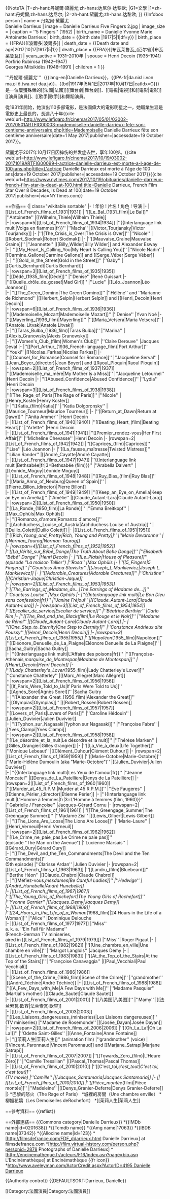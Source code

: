 {{NoteTA
|T=zh-hant:丹妮爾·黛麗尤;zh-hans:达尼尔·达黎欧;
|G1=文學
|1=zh-hant:丹妮爾;zh-hans:达尼尔;
|2=zh-hant:黛麗尤;zh-hans:达黎欧;
}}
{{Infobox person
| name = 丹妮爾·黛麗尤<br>Danielle Darrieux
| image = Danielle Darrieux Five Fingers 2.jpg
| image_size = 
| caption =  ''5 Fingers'' (1952)
| birth_name = Danielle Yvonne Marie Antoinette Darrieux
| birth_date = {{birth date |1917|5|1|df=y}}
| birth_place = {{FRA}}[[波爾多|波爾多]]
| death_date = {{Death date and age|2017|10|17|1917|5|1}}
| death_place = {{FRA}}[[布瓦莱鲁瓦_(厄尔省)|布瓦莱鲁瓦]]
| years_active = 1931–2010年
| spouse = Henri Decoin (1935–1941) <br> Porfirio Rubirosa (1942–1947) <br> Georges Mitsikidès (1948–1991)
| children = 1
}}

'''丹妮爾·黛麗尤'''（{{lang-en|Danielle Darrieux}}，{{IPA-fr|da.niɛl i.vɔn ma.ʁi ɑ̃.twa.nɛt daʁ.jø}}，{{bd|1917年|5月1日|2017年|10月17日|catIdx=G}}）是一位屢獲殊榮的[[法國|法國]][[舞台劇|舞台劇]]、[[電視|電視]]和[[電影|電影]][[演員|演員]]、[[歌手|歌手]]和舞蹈演員。

從1931年開始，她演出110多部電影，是法國偉大的電影明星之一，她職業生涯是電影史上最長的，長達八十年<ref>{{cite web|url=http://www.lefigaro.fr/cinema/2017/05/01/03002-20170501ARTFIG00003-mademoiselle-danielle-darrieux-fete-son-centieme-anniversaire.php|title=Mademoiselle Danielle Darrieux fête son centième anniversaire|date=1 May 2017|publisher=|accessdate=19 October 2017}}</ref>。

黛麗尤于2017年10月17日因摔伤的并发症去世，享年100岁。<ref>{{cite web|url=http://www.lefigaro.fr/cinema/2017/10/19/03002-20171019ARTFIG00099-l-actrice-danielle-darrieux-est-morte-a-l-age-de-100-ans.php|title=L'actrice Danielle Darrieux est morte à l'âge de 100 ans|date=19 October 2017|publisher=|accessdate=19 October 2017}}</ref><ref>{{cite web|url=https://www.nytimes.com/2017/10/19/obituaries/danielle-darrieux-french-film-star-is-dead-at-100.html|title=Danielle Darrieux, French Film Star Over 8 Decades, Is Dead at 100|date=19 October 2017|publisher=|via=NYTimes.com}}</ref>

==作品==
{| class="wikitable sortable"
|-
! 年份
! 片名
! 角色
! 导演
|-
|[[List_of_French_films_of_1931|1931]]
|''[[Le_Bal_(1931_film)|Le Bal]]''
|''Antoinette''
|[[Wilhelm_Thiele|Wilhelm Thiele]]  
|-
|rowspan=5|[[List_of_French_films_of_1934|1934]]
|''{{Interlanguage link multi|Volga en flammes|fr}}''
|''Macha''
|[[Victor_Tourjansky|Victor Tourjansky]]
|-
|''[[The_Crisis_is_Over|The Crisis is Over]]''
|''Nicole''
|[[Robert_Siodmak|Robert Siodmak]]
|-
|''[[Mauvaise_Graine|Mauvaise Graine]]''
|''Jeannette''
|[[Billy_Wilder|Billy Wilder]] and Alexander Esway  
|-
| ''[[My_Heart_Is_Calling_You|My Heart Is Calling You]]'' 
|''Nicole Nadin''
|[[Carmine_Gallone|Carmine Gallone]] and [[Serge_Véber|Serge Véber]]  
|-
| ''[[Gold_in_the_Street|Gold in the Street]]'' 
|''Gaby''
|[[Curtis_Bernhardt|Curtis Bernhardt]]  
|-
|rowspan=3|[[List_of_French_films_of_1935|1935]]
|''[[Dédé_(1935_film)|Dédé]]''
|''Denise''
|René Guissart 
|-
|''[[Quelle_drôle_de_gosse!|Mad Girl]]''
|''Lucie''
|[[Léo_Joannon|Léo Joannon]]  
|-
|''[[The_Green_Domino|The Green Domino]]''
|''Hélène'' and ''Marianne de Richmond''
|[[Herbert_Selpin|Herbert Selpin]] and [[Henri_Decoin|Henri Decoin]]  
|-
|rowspan=6|[[List_of_French_films_of_1936|1936]]
|''[[Mademoiselle_Mozart|Mademoiselle Mozart]]''
|''Denise''
|Yvan Noé 
|-
|''[[Mayerling_(1936_film)|Mayerling]]''
|''[[Maria_Vetsera|Maria Vetsera]]''
|[[Anatole_Litvak|Anatole Litvak]]  
|-
|''[[Taras_Bulba_(1936_film)|Taras Bulba]]''
|''Marina''
|[[Alexis_Granowsky|Alexis Granowsky]]  
|-
|''[[Women's_Club_(film)|Women's Club]]'' 
|''Claire Derouve''
|Jacques Deval 
|-
|''[[Port_Arthur_(1936_French-language_film)|Port Arthur]]'' 
|''Youki''
|[[Nicolas_Farkas|Nicolas Farkas]]
|-
|''[[Counsel_for_Romance|Counsel for Romance]]''
|''Jacqueline Serval''
|[[Jean_Boyer_(director)|Jean Boyer]] and [[Raoul_Ploquin|Raoul Ploquin]]  
|-
|rowspan=2|[[List_of_French_films_of_1937|1937]]
|''[[Mademoiselle_ma_mère|My Mother Is a Miss]]''
|''Jacqueline Letournel''
|Henri Decoin 
|-
|''[[Abused_Confidence|Abused Confidence]]''
|''Lydia''
|Henri Decoin  
|-
|rowspan=3|[[List_of_French_films_of_1938|1938]]
|''[[The_Rage_of_Paris|The Rage of Paris]]''
|''Nicole''
|[[Henry_Koster|Henry Koster]]  
|-
|''[[Katia_(film)|Katia]]''
|''Katia Dolgoronsky''
|[[Maurice_Tourneur|Maurice Tourneur]] 
|-
|''[[Return_at_Dawn|Return at Dawn]]''
|''Anita Ammer''
|Henri Decoin  
|-
|[[List_of_French_films_of_1940|1940]]
|''[[Beating_Heart_(film)|Beating Heart]]''
|''Arlette''
|Henri Decoin  
|-
|[[List_of_French_films_of_1941|1941]]
|''[[Premier_rendez-vous|Her First Affair]]''
|''Micheline Chevasse''
|Henri Decoin
|-
|rowspan=2|[[List_of_French_films_of_1942|1942]]
|''[[Caprices_(film)|Caprices]]''
|''Lise''
|Léo Joannon 
|-
|''[[La_fausse_maîtresse|Twisted Mistress]]''
|''Lilian Rander''
|[[André_Cayatte|André Cayatte]]  
|-
|[[List_of_French_films_of_1947|1947]]
|''{{Interlanguage link multi|Bethsabée|fr|3=Bethsabée (film)}}''
|''Arabella Dalvert''
|[[Léonide_Moguy|Léonide Moguy]]  
|-
|[[List_of_French_films_of_1948|1948]]
|''[[Ruy_Blas_(film)|Ruy Blas]]''
|''[[Maria_Anna_of_Neuburg|Queen of Spain]]''
|[[Pierre_Billon_(director)|Pierre Billon]]  
|-
|[[List_of_French_films_of_1949|1949]]
|''[[Keep_an_Eye_on_Amelia|Keep an Eye on Amelia]]''
|''Amélie''
|[[Claude_Autant-Lara|Claude Autant-Lara]]
|-
|rowspan=2|[[List_of_French_films_of_1950|1950]]
|''[[La_Ronde_(1950_film)|La Ronde]]''
|''Emma Breitkopf''
|[[Max_Ophüls|Max Ophüls]]  
|-
|''[[Romanzo_d'amore|Romanzo d'amore]]''
|''[[Archduchess_Louise_of_Austria|Archduchess Louise of Austria]]''
|[[Duilio_Coletti|Duilio Coletti]]
|-
|[[List_of_French_films_of_1951|1951]]
|''[[Rich,_Young_and_Pretty|Rich, Young and Pretty]]''
|''Marie Devaronne''
|[[Norman_Taurog|Norman Taurog]]  
|-
|rowspan=4|[[List_of_French_films_of_1952|1952]]
|''[[La_Vérité_sur_Bébé_Donge|The Truth About Bebe Donge]]''
|''Elisabeth "Bébé" Donge''
|Henri Decoin 
|-
|''[[Le_Plaisir|House of Pleasure]]''<br> (episode "La maison Tellier")
|''Rosa''
|Max Ophüls
|-
|''[[5_Fingers|5 Fingers]]''
|''Countess Anna Staviska''
|[[Joseph_L._Mankiewicz|Joseph L. Mankiewicz]]
|-
|''[[Adorable_Creatures|Adorable Creatures]]''
|''Christine''
|[[Christian-Jaque|Christian-Jaque]]  
|-
|rowspan=2|[[List_of_French_films_of_1953|1953]]
|''[[The_Earrings_of_Madame_de…|The Earrings of Madame de…]]''
|''Countess Louise''
|Max Ophüls 
|-
|''{{Interlanguage link multi|Le Bon Dieu sans confession|fr}}''
|''Janine Fréjoul''
|[[Claude_Autant-Lara|Claude Autant-Lara]]
|-
|rowspan=3|[[List_of_French_films_of_1954|1954]] 
|''[[Escalier_de_service|Escalier de service]]''
|''Béatrice Berthier''
|Carlo Rim
|-
|''[[The_Red_and_the_Black_(film)|Le Rouge et le Noir]]''
|''Madame de Rénal''
|[[Claude_Autant-Lara|Claude Autant-Lara]]
|-
| ''[[One_Step_to_Eternity|One Step to Eternity]]''
|''Constance Andrieux dite Poussy''
|[[Henri_Decoin|Henri Decoin]]
|-
|rowspan=3|[[List_of_French_films_of_1955|1955]]
|''[[Napoléon_(1955_film)|Napoléon]]''
|''[[Eléonore_Denuelle_de_La_Plaigne|Eléonore Denuelle de La Plaigne]]''
|[[Sacha_Guitry|Sacha Guitry]]  
|-
|''{{Interlanguage link multi|L'Affaire des poisons|fr}}''
|''[[Françoise-Athénaïs,_marquise_de_Montespan|Madame de Montespan]]''
|[[Henri_Decoin|Henri Decoin]]
|-
|''[[Lady_Chatterley's_Lover_(1955_film)|Lady Chatterley's Lover]]''
|''Constance Chatterley''
|[[Marc_Allégret|Marc Allégret]]  
|-
|rowspan=2|[[List_of_French_films_of_1956|1956]]
|''[[If_Paris_Were_Told_to_Us|If Paris Were Told to Us]]''
|''[[Agnès_Sorel|Agnès Sorel]]''
|Sacha Guitry  
|-
|''[[Alexander_the_Great_(1956_film)|Alexander the Great]]''
|''[[Olympias|Olympias]]''
|[[Robert_Rossen|Robert Rossen]]  
|-
|rowspan=2|[[List_of_French_films_of_1957|1957]]
|''[[Lovers_of_Paris|Lovers of Paris]]''
|''Caroline Hédouin''
|[[Julien_Duvivier|Julien Duvivier]]  
|-
|''[[Typhon_sur_Nagasaki|Typhon sur Nagasaki]]''
|''Françoise Fabre''
|[[Yves_Ciampi|Yves Ciampi]]  
|-
|rowspan=2|[[List_of_French_films_of_1958|1958]]
|''[[Le_désordre_et_la_nuit|Le désordre et la nuit]]''
|''Thérèse Marken''
|[[Gilles_Grangier|Gilles Grangier]] 
|-
|''[[La_Vie_à_deux|Life Together]]''
|''Monique Lebeaut''
|[[Clément_Duhour|Clément Duhour]] 
|-
|rowspan=2|[[List_of_French_films_of_1959|1959]]
|''[[Marie-Octobre|Marie-Octobre]]''
|''Marie-Hélène Dumoulin (aka "Marie-Octobre")''
|[[Julien_Duvivier|Julien Duvivier]]  
|-
|''{{Interlanguage link multi|Les Yeux de l'amour|fr}}''
|''Jeanne Moncatel''
|[[Denys_de_La_Patellière|Denys de La Patellière]]
|-
|rowspan=2|[[List_of_French_films_of_1960|1960]]
|''[[Murder_at_45_R.P.M.|Murder at 45 R.P.M.]]''
|''Eve Faugeres''
|[[Étienne_Périer_(director)|Étienne Périer]]
|-
|''{{Interlanguage link multi|L'Homme à femmes|fr|3=L'Homme à femmes (film, 1960)}}''
|''Gabrielle / Françoise''
|Jacques-Gérard Cornu
|-
|rowspan=2|[[List_of_French_films_of_1961|1961]]
|''[[The_Greengage_Summer|The Greengage Summer]]''
|''Madame Zisi''
|[[Lewis_Gilbert|Lewis Gilbert]]  
|-
|''[[The_Lions_Are_Loose|The Lions Are Loose]]''
|''Marie-Laure''
|[[Henri_Verneuil|Henri Verneuil]]  
|-
|rowspan=2|[[List_of_French_films_of_1962|1962]]
|''[[Le_Crime_ne_paie_pas|Le Crime ne paie pas]]'' <br>(episode "The Man on the Avenue")
|''Lucienne Marsais''
| [[Gérard_Oury|Gérard Oury]]  
|-
|''[[The_Devil_and_the_Ten_Commandments|The Devil and the Ten Commandments]]'' <br>(5th episode)
|''Clarisse Ardan''
|Julien Duvivier 
|-
|rowspan=2|[[List_of_French_films_of_1963|1963]]
|''[[Landru_(film)|Bluebeard]]''
|''Berthe Héon''
|[[Claude_Chabrol|Claude Chabrol]]  
|-
|''[[Méfiez-vous,_mesdames|Be Careful Ladies]]''
|''Hedwige''
|[[André_Hunebelle|André Hunebelle]]  
|-
|[[List_of_French_films_of_1967|1967]]
|''[[The_Young_Girls_of_Rochefort|The Young Girls of Rochefort]]''
|''Yvonne Garnier''
|[[Jacques_Demy|Jacques Demy]]  
|-
|[[List_of_French_films_of_1968|1968]]
|''[[24_Hours_in_the_Life_of_a_Woman_(1968_film)|24 Hours in the Life of a Woman]]'' 
|''Alice''
|Dominique Delouche  
|-
|[[List_of_French_films_of_1977|1977]]
|''Miss''<br>a. k. a. ''Ein Fall für Madame'' <br>(French-German TV miniseries,<br>aired in [[List_of_French_films_of_1979|1979]]) 
|''Miss''
|Roger Pigaut
|-
|[[List_of_French_films_of_1982|1982]]
|''[[Une_chambre_en_ville|Une chambre en ville]]''
|''Margot Langlois''
|Jacques Demy 
|-
|[[List_of_French_films_of_1983|1983]]
|''[[At_the_Top_of_the_Stairs|At the Top of the Stairs]]''
|''Françoise Canavaggia''
|[[Paul_Vecchiali|Paul Vecchiali]]  
|-
|[[List_of_French_films_of_1986|1986]]
|''[[Scene_of_the_Crime_(1986_film)|Scene of the Crime]]''
|''grandmother''
|[[André_Téchiné|André Téchiné]] 
|-
|[[List_of_French_films_of_1988|1988]]
|''[[A_Few_Days_with_Me|A Few Days with Me]]''
|''Madame Pasquier'' (Martial's mother)
|[[Claude_Sautet|Claude Sautet]]  
|-
|[[List_of_French_films_of_2001|2001]]
|''[[八美图|八美图]]''
|''Mamy''
|[[法兰索瓦·欧容|法兰索瓦·欧容]]  
|-
|[[List_of_French_films_of_2003|2003]]
|''[[Les_Liaisons_dangereuses_(miniseries)|Les Liaisons dangereuses]]'' <br>(TV miniseries) 
|''Madame de Rosemonde''
|[[Josée_Dayan|Josée Dayan]]
|-
|rowspan=2|[[List_of_French_films_of_2006|2006]]
|''[[Oh_La_La!|Oh La La!]]''
|''Odette Saint-Gilles''
|[[Anne_Fontaine|Anne Fontaine]]  
|-
|''[[茉莉人生|茉莉人生]]'' (animation film)
|''grandmother'' (voice)
|[[Vincent_Paronnaud|Vincent Paronnaud]] and [[Marjane_Satrapi|Marjane Satrapi]]  
|-
|[[List_of_French_films_of_2007|2007]]
|''[[Towards_Zero_(film)|L'Heure Zéro]]''
|''Camille Tressilian''
|[[Pascal_Thomas|Pascal Thomas]]  
|-
|[[List_of_French_films_of_2010|2010]]
|''[[C'est_toi,_c'est_tout|C'est toi, c'est tout]]'' <br>(TV movie) 
|''Camille''
|[[Jacques_Santamaria|Jacques Santamaria]]
|-
||[[List_of_French_films_of_2010|2010]]
|''[[Pièce_montée_(film)|Pièce montée]]''
|''Madeleine''
|[[Denys_Granier-Deferre|Denys Granier-Deferre]]
|}
*巴黎的怒火（The Rage of Paris）
*城裡的房間（Une chambre enville）
*柳媚花嬌（Les Demoiselles deRochefort）
*[[茉莉人生|茉莉人生]]

==參考資料==
{{reflist}}

==外部連結==
{{Commons category|Danielle Darrieux}}
*{{IMDb name|id=0201638}}
*{{Tcmdb name}}
*{{Amg name|17063}}
*{{IBDB name|37342}}
*{{Allocine name|id=123}}
*[http://filmsdefrance.com/FDF_ddarrieux.html Danielle Darrieux] at filmsdefrance.com
*[http://film.virtual-history.com/person.php?personid=2878 Photographs of Danielle Darrieux]
*[http://encinematheque.fr/acteurs/F16/index.asp?page=bio.asp L'Encinémathèque] at Encinémathèque {{fr icon}}
*[http://www.aveleyman.com/ActorCredit.aspx?ActorID=4195 Danielle Darrieux](Aveleyman)

{{Authority control}}
{{DEFAULTSORT:Darrieux, Danielle}}

[[Category:法國演員|Category:法國演員]]